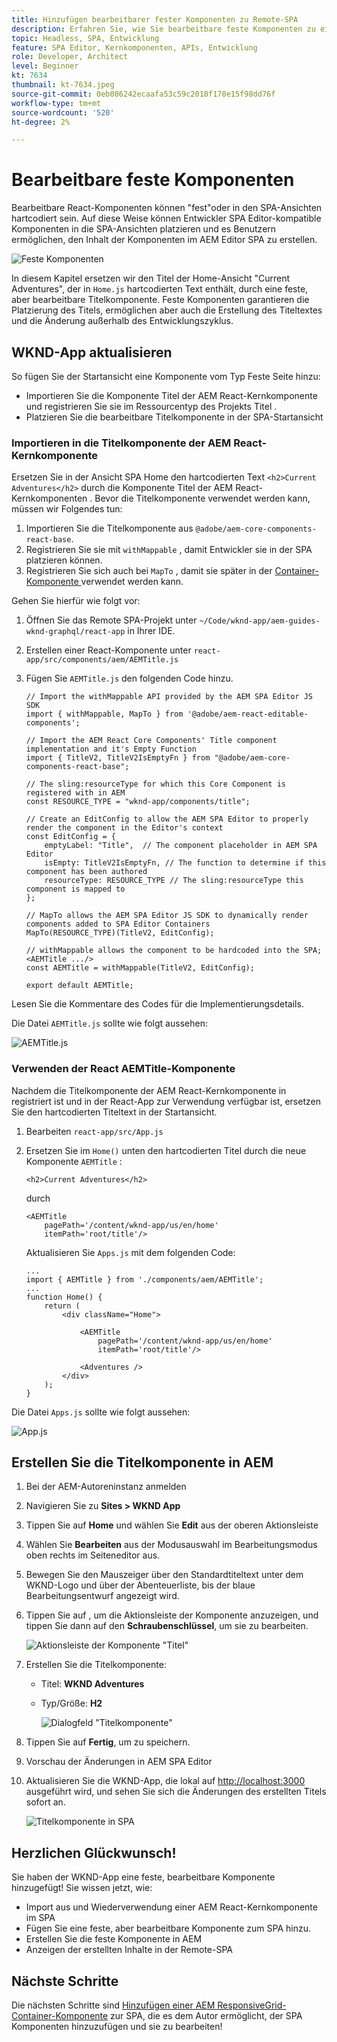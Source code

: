 ```yaml
---
title: Hinzufügen bearbeitbarer fester Komponenten zu Remote-SPA
description: Erfahren Sie, wie Sie bearbeitbare feste Komponenten zu einer Remote-SPA hinzufügen.
topic: Headless, SPA, Entwicklung
feature: SPA Editor, Kernkomponenten, APIs, Entwicklung
role: Developer, Architect
level: Beginner
kt: 7634
thumbnail: kt-7634.jpeg
source-git-commit: 0eb086242ecaafa53c59c2018f178e15f98dd76f
workflow-type: tm+mt
source-wordcount: '520'
ht-degree: 2%

---
```



# Bearbeitbare feste Komponenten

Bearbeitbare React-Komponenten können &quot;fest&quot;oder in den SPA-Ansichten hartcodiert sein. Auf diese Weise können Entwickler SPA Editor-kompatible Komponenten in die SPA-Ansichten platzieren und es Benutzern ermöglichen, den Inhalt der Komponenten im AEM Editor SPA zu erstellen.

![Feste Komponenten](./assets/spa-fixed-component/intro.png)

In diesem Kapitel ersetzen wir den Titel der Home-Ansicht &quot;Current Adventures&quot;, der in `Home.js` hartcodierten Text enthält, durch eine feste, aber bearbeitbare Titelkomponente. Feste Komponenten garantieren die Platzierung des Titels, ermöglichen aber auch die Erstellung des Titeltextes und die Änderung außerhalb des Entwicklungszyklus.

## WKND-App aktualisieren

So fügen Sie der Startansicht eine Komponente vom Typ Feste Seite hinzu:

+ Importieren Sie die Komponente Titel der AEM React-Kernkomponente und registrieren Sie sie im Ressourcentyp des Projekts Titel .
+ Platzieren Sie die bearbeitbare Titelkomponente in der SPA-Startansicht

### Importieren in die Titelkomponente der AEM React-Kernkomponente

Ersetzen Sie in der Ansicht SPA Home den hartcodierten Text `<h2>Current Adventures</h2>` durch die Komponente Titel der AEM React-Kernkomponenten . Bevor die Titelkomponente verwendet werden kann, müssen wir Folgendes tun:

1. Importieren Sie die Titelkomponente aus `@adobe/aem-core-components-react-base`.
1. Registrieren Sie sie mit `withMappable` , damit Entwickler sie in der SPA platzieren können.
1. Registrieren Sie sich auch bei `MapTo` , damit sie später in der [Container-Komponente ](./spa-container-component.md) verwendet werden kann.

Gehen Sie hierfür wie folgt vor:

1. Öffnen Sie das Remote SPA-Projekt unter `~/Code/wknd-app/aem-guides-wknd-graphql/react-app` in Ihrer IDE.
1. Erstellen einer React-Komponente unter `react-app/src/components/aem/AEMTitle.js`
1. Fügen Sie `AEMTitle.js` den folgenden Code hinzu.

   ```
   // Import the withMappable API provided by the AEM SPA Editor JS SDK
   import { withMappable, MapTo } from '@adobe/aem-react-editable-components';
   
   // Import the AEM React Core Components' Title component implementation and it's Empty Function 
   import { TitleV2, TitleV2IsEmptyFn } from "@adobe/aem-core-components-react-base";
   
   // The sling:resourceType for which this Core Component is registered with in AEM
   const RESOURCE_TYPE = "wknd-app/components/title";
   
   // Create an EditConfig to allow the AEM SPA Editor to properly render the component in the Editor's context
   const EditConfig = {    
       emptyLabel: "Title",  // The component placeholder in AEM SPA Editor
       isEmpty: TitleV2IsEmptyFn, // The function to determine if this component has been authored
       resourceType: RESOURCE_TYPE // The sling:resourceType this component is mapped to
   };
   
   // MapTo allows the AEM SPA Editor JS SDK to dynamically render components added to SPA Editor Containers
   MapTo(RESOURCE_TYPE)(TitleV2, EditConfig);
   
   // withMappable allows the component to be hardcoded into the SPA; <AEMTitle .../>
   const AEMTitle = withMappable(TitleV2, EditConfig);
   
   export default AEMTitle;
   ```

Lesen Sie die Kommentare des Codes für die Implementierungsdetails.

Die Datei `AEMTitle.js` sollte wie folgt aussehen:

![AEMTitle.js](./assets/spa-fixed-component/aem-title-js.png)

### Verwenden der React AEMTitle-Komponente

Nachdem die Titelkomponente der AEM React-Kernkomponente in registriert ist und in der React-App zur Verwendung verfügbar ist, ersetzen Sie den hartcodierten Titeltext in der Startansicht.

1. Bearbeiten `react-app/src/App.js`
1. Ersetzen Sie im `Home()` unten den hartcodierten Titel durch die neue Komponente `AEMTitle` :

   ```
   <h2>Current Adventures</h2>
   ```

   durch

   ```
   <AEMTitle
       pagePath='/content/wknd-app/us/en/home' 
       itemPath='root/title'/>
   ```

   Aktualisieren Sie `Apps.js` mit dem folgenden Code:

   ```
   ...
   import { AEMTitle } from './components/aem/AEMTitle';
   ...
   function Home() {
       return (
           <div className="Home">
   
               <AEMTitle
                   pagePath='/content/wknd-app/us/en/home' 
                   itemPath='root/title'/>
   
               <Adventures />
           </div>
       );
   }
   ```

Die Datei `Apps.js` sollte wie folgt aussehen:

![App.js](./assets/spa-fixed-component/app-js.png)

## Erstellen Sie die Titelkomponente in AEM

1. Bei der AEM-Autoreninstanz anmelden
1. Navigieren Sie zu __Sites > WKND App__
1. Tippen Sie auf __Home__ und wählen Sie __Edit__ aus der oberen Aktionsleiste
1. Wählen Sie __Bearbeiten__ aus der Modusauswahl im Bearbeitungsmodus oben rechts im Seiteneditor aus.
1. Bewegen Sie den Mauszeiger über den Standardtiteltext unter dem WKND-Logo und über der Abenteuerliste, bis der blaue Bearbeitungsentwurf angezeigt wird.
1. Tippen Sie auf , um die Aktionsleiste der Komponente anzuzeigen, und tippen Sie dann auf den __Schraubenschlüssel__, um sie zu bearbeiten.

   ![Aktionsleiste der Komponente &quot;Titel&quot;](./assets/spa-fixed-component/title-action-bar.png)

1. Erstellen Sie die Titelkomponente:
   + Titel: __WKND Adventures__
   + Typ/Größe: __H2__

      ![Dialogfeld &quot;Titelkomponente&quot;](./assets/spa-fixed-component/title-dialog.png)

1. Tippen Sie auf __Fertig__, um zu speichern.
1. Vorschau der Änderungen in AEM SPA Editor
1. Aktualisieren Sie die WKND-App, die lokal auf [http://localhost:3000](http://localhost:3000) ausgeführt wird, und sehen Sie sich die Änderungen des erstellten Titels sofort an.

   ![Titelkomponente in SPA](./assets/spa-fixed-component/title-final.png)

## Herzlichen Glückwunsch!

Sie haben der WKND-App eine feste, bearbeitbare Komponente hinzugefügt! Sie wissen jetzt, wie:

+ Import aus und Wiederverwendung einer AEM React-Kernkomponente im SPA
+ Fügen Sie eine feste, aber bearbeitbare Komponente zum SPA hinzu.
+ Erstellen Sie die feste Komponente in AEM
+ Anzeigen der erstellten Inhalte in der Remote-SPA

## Nächste Schritte

Die nächsten Schritte sind [Hinzufügen einer AEM ResponsiveGrid-Container-Komponente](./spa-container-component.md) zur SPA, die es dem Autor ermöglicht, der SPA Komponenten hinzuzufügen und sie zu bearbeiten!
